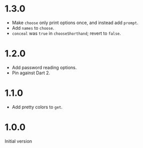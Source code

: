 # 1.3.0
* Make `choose` only print options once, and instead add `prompt`.
* Add `names` to `choose`.
* `conceal` was `true` in `chooseShorthand`; revert to `false`.

# 1.2.0
* Add password reading options.
* Pin against Dart 2.

# 1.1.0
* Add pretty colors to `get`.

# 1.0.0
Initial version